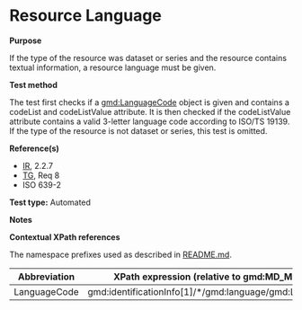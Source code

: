 
# Resource Language

**Purpose**	

If the type of the resource was dataset or series and the resource contains textual information, a resource language must be given.

**Test method**	

The test first checks if a [gmd:LanguageCode](#langcode) object is given  and contains a codeList and codeListValue attribute. 
It is then checked if the codeListValue attribute contains a valid 3-letter language code according to ISO/TS 19139.
If the type of the resource is not dataset or series, this test is omitted.

**Reference(s)**	 

* [IR](./README.md#IR), 2.2.7
* [TG](./README.md#TG), Req 8
* ISO 639-2

**Test type:** Automated

**Notes**

**Contextual XPath references**

The namespace prefixes used as described in [README.md](./README.md#namespaces).

Abbreviation                                   |  XPath expression (relative to gmd:MD_Metadata)
-----------------------------------------------| -------------------------------------------------------------------------
<a name="langcode"></a> LanguageCode  | gmd:identificationInfo[1]/*/gmd:language/gmd:LanguageCode


